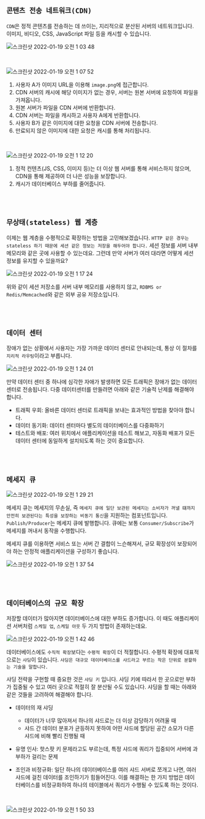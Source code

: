 ## `콘텐츠 전송 네트워크(CDN)`

`CDN`은 정적 콘텐츠를 전송하는 데 쓰이는, 지리적으로 분산된 서버의 네트워크입니다. 이미지, 비디오, CSS, JavaScript 파일 등을 캐시할 수 있습니다. 

![스크린샷 2022-01-19 오전 1 03 48](https://user-images.githubusercontent.com/45676906/149973520-24813aeb-0355-459c-a141-e2ec9992bf30.png)

<br>

![스크린샷 2022-01-19 오전 1 07 52](https://user-images.githubusercontent.com/45676906/149974197-c16f32ab-3fbd-42de-8118-dec5fc2e7ffb.png)

1. 사용자 A가 이미지 URL을 이용해 `image.png`에 접근합니다.
2. CDN 서버의 캐시에 해당 이미지가 없는 경우, 서버는 원본 서버에 요청하여 파일을 가져옵니다. 
3. 원본 서버가 파일을 CDN 서버에 반환합니다.
4. CDN 서버는 파일을 캐시하고 사용자 A에게 반환합니다. 
5. 사용자 B가 같은 이미지에 대한 요청을 CDN 서버에 전송합니다.
6. 만료되지 않은 이미지에 대한 요청은 캐시를 통해 처리됩니다. 

<br>

![스크린샷 2022-01-19 오전 1 12 20](https://user-images.githubusercontent.com/45676906/149974999-e017cd78-50ac-46bc-a109-600cc6760b6b.png)

1. 정적 컨텐츠(JS, CSS, 이미지 등)는 더 이상 웹 서버를 통해 서비스하지 않으며, CDN을 통해 제공하여 더 나은 성능을 보장합니다.
2. 캐시가 데이터베이스 부하를 줄어줍니다.

<br> <br>

## `무상태(stateless) 웹 계층`

이제는 웹 계층을 수평적으로 확장하는 방법을 고민해보겠습니다. `HTTP 같은 경우는 stateless 하기 때문에 세션 같은 정보는 저장을 해두어야 합니다.` 세션 정보를 서버 내부 메모리와 같은 곳에 사용할 수 있는데요. 그런데 만약 서버가 여러 대라면 어떻게 세션 정보를 유지할 수 있을까요? 

![스크린샷 2022-01-19 오전 1 17 24](https://user-images.githubusercontent.com/45676906/149975886-5a7afdc4-62df-48fe-a3f8-228aeb1b6b00.png)

위와 같이 세션 저장소를 서버 내부 메모리를 사용하지 않고, `RDBMS or Redis/Memcached`와 같은 외부 공유 저장소입니다. 

<br> <br>

## `데이터 센터`

장애가 없는 상황에서 사용자는 가장 가까운 데이터 센터로 안내되는데, 통상 이 절차를 `지리적 라우팅`이라고 부릅니다.

![스크린샷 2022-01-19 오전 1 24 01](https://user-images.githubusercontent.com/45676906/149977074-7a72add4-4e15-416b-9675-cce9529f7669.png)

만약 데이터 센터 중 하나에 심각한 자애가 발생하면 모든 트래픽은 장애가 없는 데이터 센터로 전송됩니다. 다중 데이터센터를 만들려면 아래와 같은 기술적 난제를 해결해야 합니다.

- 트래픽 우회: 올바른 데이터 센터로 트래픽을 보내는 효과적인 방법을 찾아야 합니다.
- 데이터 동기화: 데이터 센터마다 별도의 데이터베이스를 다중화하기
- 테스트와 배포: 여러 위치에서 애플리케이션을 테스트 해보고, 자동화 배포가 모든 데이터 센터에 동일하게 설치되도록 하는 것이 중요합니다.

<br> <br>

## `메세지 큐`

![스크린샷 2022-01-19 오전 1 29 21](https://user-images.githubusercontent.com/45676906/149977906-a3bee21f-4f52-46a9-9a10-f2b0feb4c925.png)

메세지 큐는 메세지의 무손실, 즉 `메세지 큐에 일단 보관된 메세지는 소비자가 꺼낼 떄까지 안전히 보관된다는 특성을 보장하는 비동기 통신`을 지원하는 컴포넌트입니다. `Publish/Producer`는 메세지 큐에 발행합니다. 큐에는 보통 `Consumer/Subscribe`가 메세지를 꺼내서 동작을 수행합니다.

메세지 큐를 이용하면 서비스 또는 서버 간 결합이 느슨해져서, 규모 확장성이 보장되어야 하는 안정적 애플리케이션을 구성하기 좋습니다. 

![스크린샷 2022-01-19 오전 1 37 54](https://user-images.githubusercontent.com/45676906/149979456-34b90f38-96da-4a10-84ec-c16139deb521.png)

<br> <br>

## `데이터베이스의 규모 확장`

저장할 데이터가 많아지면 데이터베이스에 대한 부하도 증가합니다. 이 때도 애플리케이션 서버처럼 `스케일 업`, `스케일 아웃` 두 가지 방법이 존재하는데요. 

![스크린샷 2022-01-19 오전 1 42 46](https://user-images.githubusercontent.com/45676906/149980310-a387b7fa-2093-4d7c-8f4e-068fa4cd5365.png)

데이터베이스에도 `수직적 확장`보다는 `수평적 확장`이 더 적절합니다. 수평적 확장에 대표적으로는 `샤딩`이 있습니다. `샤딩은 대규모 데이터베이스를 샤드라고 부르는 작은 단위로 분할하는 기술을 말합니다.`

샤딩 전략을 구현할 때 중요한 것은 `샤딩 키` 입니다. 샤딩 키에 따라서 한 곳으로만 부하가 집중될 수 있고 여러 곳으로 적절히 잘 분산될 수도 있습니다. 샤딩을 할 때는 아래와 같은 것들을 고려하여 해결해야 합니다.

- 데이터의 재 샤딩
  - 데이터가 너무 많아져서 하나의 샤드로는 더 이상 감당하기 어려울 때
  - 샤드 간 데이터 분포가 균등하지 못하여 어떤 샤드에 할당된 공간 소모가 다른 샤드에 비해 빨리 진행될 때

- 유명 인사: 핫스팟 키 문제라고도 부르는데, 특정 샤드에 쿼리가 집중되어 서버에 과부하가 걸리는 문제
- 조인과 비정규화: 일단 하나의 데이터베이스를 여러 샤드 서버로 쪼개고 나면, 여러 샤드에 걸친 데이터를 조인하기가 힘들어진다. 이를 해결하는 한 가지 방법은 데이터베이스를 비정규화하여 하나의 테이블에서 쿼리가 수행될 수 있도록 하는 것이다.

<br>

![스크린샷 2022-01-19 오전 1 50 33](https://user-images.githubusercontent.com/45676906/149981722-a0d345df-a579-4693-82ed-8a9332666030.png)